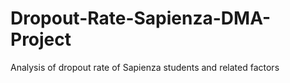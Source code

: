# Dropout-Rate-Sapienza-DMA-Project
Analysis of dropout rate of Sapienza students and related factors
